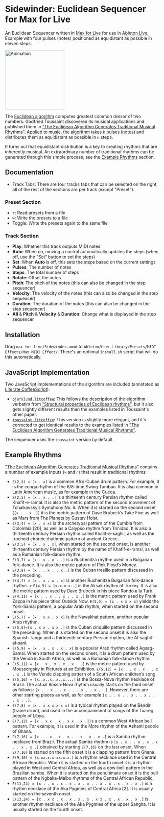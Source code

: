 # Sidewinder: Euclidean Sequencer for Max for Live

An Euclidean Sequencer written in [Max for Live](https://www.ableton.com/en/live/max-for-live/) for use in [Ableton Live](https://www.ableton.com/en/live/). Example with four pulses (notes) positioned as equidistant as possible in eleven steps:

<img src="source/assets/euclidean_sequencer.png" alt="Animation" height="193">

The [Euclidean algorithm](https://en.wikipedia.org/wiki/Euclidean_algorithm) computes greatest common divisor of two numbers. Godfried Toussaint discovered its musical applications and published them in ["The Euclidean Algorithm Generates Traditional Musical Rhythms"](http://cgm.cs.mcgill.ca/~godfried/publications/banff.pdf). Applied to music, the algorithm takes `k` pulses (notes) and distributes them as equidistant as possible in `n` steps.

It turns out that equidistant distribution is a key to creating rhythms that are inherently musical. An extraordinary number of traditional rhythms can be generated through this simple process, see the [Example Rhythms](#example-rhythms) section.

## Documentation

- Track Tabs: There are four tracks tabs that can be selected on the right, all of the rest of the sections are per track (except "Preset").

### Preset Section

- `r`: Read presets from a file
- `w`: Write the presets to a file
- Toggle: Write the presets again to the same file

### Track Section

- **Play**: Whether this track outputs MIDI notes
- **Auto**: When on, moving a control automatically updates the steps (when off, use the "Set" button to set the steps)
- **Set**: When **Auto** is off, this sets the steps based on the current settings
- **Pulses**: The number of notes
- **Steps**: The total number of steps
- **Rotate**: Offset the notes
- **Pitch**: The pitch of the notes (this can also be changed in the step sequencer)
- **Velocity**: The velocity of the notes (this can also be changed in the step sequencer)
- **Duration**: The duration of the notes (this can also be changed in the step sequencer)
- **All** & **Pitch** & **Velocity** & **Duration**: Change what is displayed in the step sequencer

## Installation

Drag `max-for-live/Sidewinder.amxd` to `Ableton/User Library/Presets/MIDI Effects/Max MIDI Effect/`. There's an optional `install.sh` script that will do this automatically.

## JavaScript Implementation

Two JavaScript implementations of the algorithm are included (annotated as [Literate CoffeeScript](http://coffeescript.org/#literate)):

* [`bjorklund.litcoffee`](source/src/coffee/bjorklund.litcoffee): This follows the description of the algorithm verbatim from ["Structural properties of Euclidean rhythms"](http://student.ulb.ac.be/~ptaslaki/publications/structuralProperties.pdf), but it also gets slightly different results than the examples listed in Toussaint's other paper.
* [`toussaint.litcoffee`](source/src/coffee/toussaint.litcoffee): This version is slightly more elegant, and it's corrected to get identical results to the examples listed in ["The Euclidean Algorithm Generates Traditional Musical Rhythms"](http://cgm.cs.mcgill.ca/~godfried/publications/banff.pdf).

The sequencer uses the `toussaint` version by default.

## Example Rhythms

["The Euclidean Algorithm Generates Traditional Musical Rhythms"](http://cgm.cs.mcgill.ca/~godfried/publications/banff.pdf) contains a number of example inputs (`k` and `n`) that result in traditional rhythms:

* `E(2,3) = [x . x]` is a common Afro-Cuban drum pattern. For example, it is the conga rhythm of the 6/8-time Swing Tumbao. It is also common in Latin American music, as for example in the Cueca.
* `E(2,5) = [x . x . .]` is a thirteenth century Persian rhythm called Khafif-e-ramal. It is also the metric pattern of the second movement of Tchaikovsky’s Symphony No. 6. When it is started on the second onset (`[x . . x .]`) it is the metric pattern of Dave Brubeck’s Take Five as well as Mars from The Planets by Gustav Holst.
* `E(3,4) = [x . x x]` is the archetypal pattern of the Cumbia from Colombia [20], as well as a Calypso rhythm from Trinidad. It is also a thirteenth century Persian rhythm called Khalif-e-saghil, as well as the trochoid choreic rhythmic pattern of ancient Greece.
* `E(3,5) = [x . x . x]`, when started on the second onset, is another thirteenth century Persian rhythm by the name of Khafif-e-ramal, as well as a Rumanian folk-dance rhythm.
* `E(3,7) = [x . x . x . .]` is a Ruchenitza rhythm used in a Bulgarian folk-dance. It is also the metric pattern of Pink Floyd’s Money.
* `E(3,8) = [x . . x . . x .]` is the Cuban tresillo pattern discussed in the preceding.
* `E(4,7) = [x . x . x . x]` is another Ruchenitza Bulgarian folk-dance rhythm. > `E(4,9) = [x.x.x.x..]` is the Aksak rhythm of Turkey. It is also the metric pattern used by Dave Brubeck in his piece Rondo a la Turk.
* `E(4,11) = [x . . x . . x . . x .]` is the metric pattern used by Frank Zappa in his piece titled Outside Now. `E(5,6) = [x . x x x x]` yields the York-Samai pattern, a popular Arab rhythm, when started on the second onset.
* `E(5,7) = [x . x x . x x]` is the Nawakhat pattern, another popular Arab rhythm.
* `E(5,8)=[x . x x . x x .]` is the Cuban cinquillo pattern discussed in the preceding. When it is started on the second onset it is also the Spanish Tango and a thirteenth century Persian rhythm, the Al-saghil- al-sani.
* `E(5,9) = [x . x . x . x . x]` is a popular Arab rhythm called Agsag-Samai. When started on the second onset, it is a drum pattern used by the Venda in South Africa, as well as a Rumanian folk-dance rhythm.
* `E(5,11) = [x . x . x . x . x . .]` is the metric pattern used by Moussorgsky in Pictures at an Exhibition. `E(5,12) = [x . . x . x . . x . x .]` is the Venda clapping pattern of a South African children’s song.
* `E(5,16) = [x..x..x..x..x....]` is the Bossa-Nova rhythm necklace of Brazil. The actual Bossa-Nova rhythm usually starts on the third onset as follows: `[x . . x . . x . . . x . . x . .]`. However, there are other starting places as well, as for example `[x . . x . . x . . x . . . x . .]`.
* `E(7,8) = [x . x x x x x x]` is a typical rhythm played on the Bendir (frame drum), and used in the accompaniment of songs of the Tuareg people of Libya.
* `E(7,12) = [x . x x . x . x x . x .]` is a common West African bell pattern. For example, it is used in the Mpre rhythm of the Ashanti people of Ghana.
* `E(7,16) = [x . . x . x . x . . x . x . x .]` is a Samba rhythm necklace from Brazil. The actual Samba rhythm is `[x . x . . x . x . x . . x . x .]` obtained by starting `E(7,16)` on the last onset. When `E(7,16)` is started on the fifth onset it is a clapping pattern from Ghana.
* `E(9,16) = [x.xx.x.x.xx.x.x.]` is a rhythm necklace used in the Central African Republic. When it is started on the fourth onset it is a rhythm played in West and Central Africa, as well as a cow-bell pattern in the Brazilian samba. When it is started on the penultimate onset it is the bell pattern of the Ngbaka-Maibo rhythms of the Central African Republic.
* `E(11,24) = [x . . x . x . x . x . x . . x . x . x . x . x .]` is a rhythm necklace of the Aka Pygmies of Central Africa [2]. It is usually started on the seventh onset.
* `E(13,24) = [x . x x . x . x . x . x . x x . x . x . x . x .]` is another rhythm necklace of the Aka Pygmies of the upper Sangha. It is usually started on the fourth onset.
